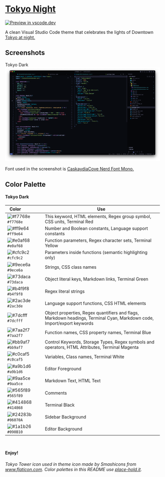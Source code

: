 # [Tokyo Night](https://marketplace.visualstudio.com/items?itemName=enkia.tokyo-night)

[![Preview in vscode.dev](https://img.shields.io/badge/preview%20in-vscode.dev-blue)](https://vscode.dev/theme/enkia.tokyo-night/Tokyo%20Night%20Storm)

A clean Visual Studio Code theme that celebrates the lights of Downtown [Tokyo at night.](https://www.google.com/search?q=tokyo+night&newwindow=1&sxsrf=ACYBGNRiOGCstG_Xohb8CgG5UGwBRpMIQg:1571032079139&source=lnms&tbm=isch&sa=X&ved=0ahUKEwiayIfIhpvlAhUGmuAKHbfRDaIQ_AUIEigB&biw=1280&bih=666&dpr=2)

## Screenshots

Tokyo Dark
![Screenshot - Tokyo Dark](./static/ss_tokyo_night.png)

Font used in the screenshot is [CaskaydiaCove Nerd Font Mono.](https://formulae.brew.sh/cask/font-caskaydia-cove-nerd-font)

## Color Palette

#### Tokyo Dark

| Color&nbsp;&nbsp;&nbsp;&nbsp;&nbsp;&nbsp;&nbsp;&nbsp;&nbsp;&nbsp;&nbsp;&nbsp;&nbsp;&nbsp;&nbsp; | Use                                                                                                                     |
| ----------------------------------------------------------------------------------------------- | ----------------------------------------------------------------------------------------------------------------------- |
| ![#f7768e](https://place-hold.it/15/f7768e/f7768e?text=+) `#f7768e`                             | This keyword, HTML elements, Regex group symbol, CSS units, Terminal Red                                                |
| ![#ff9e64](https://place-hold.it/15/ff9e64/ff9e64?text=+) `#ff9e64`                             | Number and Boolean constants, Language support constants                                                                |
| ![#e0af68](https://place-hold.it/15/e0af68/e0af68?text=+) `#e0af68`                             | Function parameters, Regex character sets, Terminal Yellow                                                              |
| ![#cfc9c2](https://place-hold.it/15/cfc9c2/cfc9c2?text=+) `#cfc9c2`                             | Parameters inside functions (semantic highlighting only)                                                                |
| ![#9ece6a](https://place-hold.it/15/9ece6a/9ece6a?text=+) `#9ece6a`                             | Strings, CSS class names                                                                                                |
| ![#73daca](https://place-hold.it/15/73daca/73daca?text=+) `#73daca`                             | Object literal keys, Markdown links, Terminal Green                                                                     |
| ![#b4f9f8](https://place-hold.it/15/b4f9f8/b4f9f8?text=+) `#b4f9f8`                             | Regex literal strings                                                                                                   |
| ![#2ac3de](https://place-hold.it/15/2ac3de/2ac3de?text=+) `#2ac3de`                             | Language support functions, CSS HTML elements                                                                           |
| ![#7dcfff](https://place-hold.it/15/7dcfff/7dcfff?text=+) `#7dcfff`                             | Object properties, Regex quantifiers and flags, Markdown headings, Terminal Cyan, Markdown code, Import/export keywords |
| ![#7aa2f7](https://place-hold.it/15/7aa2f7/7aa2f7?text=+) `#7aa2f7`                             | Function names, CSS property names, Terminal Blue                                                                       |
| ![#bb9af7](https://place-hold.it/15/bb9af7/bb9af7?text=+) `#bb9af7`                             | Control Keywords, Storage Types, Regex symbols and operators, HTML Attributes, Terminal Magenta                         |
| ![#c0caf5](https://place-hold.it/15/c0caf5/c0caf5?text=+) `#c0caf5`                             | Variables, Class names, Terminal White                                                                                  |
| ![#a9b1d6](https://place-hold.it/15/a9b1d6/a9b1d6?text=+) `#a9b1d6`                             | Editor Foreground                                                                                                       |
| ![#9aa5ce](https://place-hold.it/15/9aa5ce/9aa5ce?text=+) `#9aa5ce`                             | Markdown Text, HTML Text                                                                                                |
| ![#565f89](https://place-hold.it/15/565f89/565f89?text=+) `#565f89`                             | Comments                                                                                                                |
| ![#414868](https://place-hold.it/15/414868/414868?text=+) `#414868`                             | Terminal Black                                                                                                          |
| ![#24283b](https://place-hold.it/15/24283b/24283b?text=+) `#06070A`                             | Sidebar Background                                                                                                      |
| ![#1a1b26](https://place-hold.it/15/1a1b26/1a1b26?text=+) `#090B10`                             | Editor Background                                                                                                       |

<br><br>
**Enjoy!**

###### Tokyo Tower icon used in theme icon made by Smashicons from www.flaticon.com. Color palettes in this README use [place-hold.it](https://place-hold.it).
